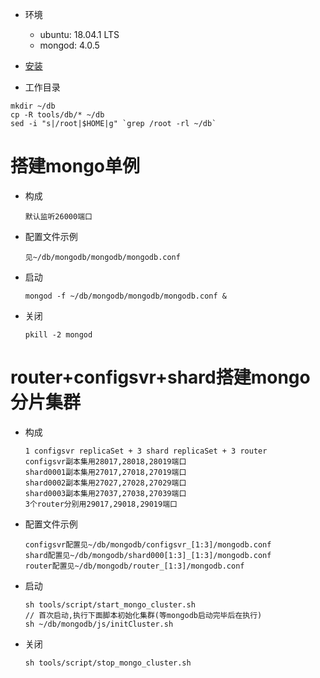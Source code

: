 * 环境
	* ubuntu: 18.04.1 LTS
	* mongod: 4.0.5

* [安装](https://docs.mongodb.com/manual/installation)

* 工作目录
```
mkdir ~/db
cp -R tools/db/* ~/db
sed -i "s|/root|$HOME|g" `grep /root -rl ~/db`
```

搭建mongo单例
=============
* 构成
	```
    默认监听26000端口
	```

* 配置文件示例  
	```
    见~/db/mongodb/mongodb/mongodb.conf
	```

* 启动
	```
    mongod -f ~/db/mongodb/mongodb/mongodb.conf &
	```

* 关闭
	```
	pkill -2 mongod
	```

router+configsvr+shard搭建mongo分片集群
=======================================
* 构成
	```
	1 configsvr replicaSet + 3 shard replicaSet + 3 router
	configsvr副本集用28017,28018,28019端口
	shard0001副本集用27017,27018,27019端口
	shard0002副本集用27027,27028,27029端口
	shard0003副本集用27037,27038,27039端口
	3个router分别用29017,29018,29019端口
	```

* 配置文件示例  
	```
	configsvr配置见~/db/mongodb/configsvr_[1:3]/mongodb.conf
	shard配置见~/db/mongodb/shard000[1:3]_[1:3]/mongodb.conf
	router配置见~/db/mongodb/router_[1:3]/mongodb.conf
	```

* 启动
	```
	sh tools/script/start_mongo_cluster.sh
	// 首次启动,执行下面脚本初始化集群(等mongodb启动完毕后在执行)
	sh ~/db/mongodb/js/initCluster.sh
	```

* 关闭
	```
	sh tools/script/stop_mongo_cluster.sh
	```
